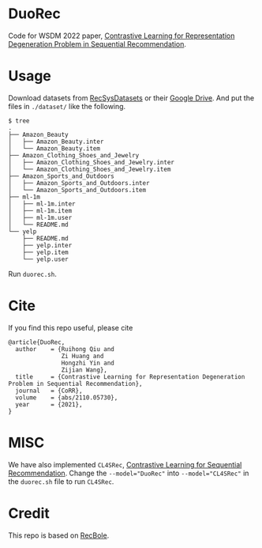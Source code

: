 # DuoRec
Code for WSDM 2022 paper, [Contrastive Learning for Representation Degeneration Problem in Sequential Recommendation](https://arxiv.org/abs/2110.05730).

# Usage

Download datasets from [RecSysDatasets](https://github.com/RUCAIBox/RecSysDatasets) or their [Google Drive](https://drive.google.com/drive/folders/1ahiLmzU7cGRPXf5qGMqtAChte2eYp9gI). And put the files in `./dataset/` like the following.

```
$ tree
.
├── Amazon_Beauty
│   ├── Amazon_Beauty.inter
│   └── Amazon_Beauty.item
├── Amazon_Clothing_Shoes_and_Jewelry
│   ├── Amazon_Clothing_Shoes_and_Jewelry.inter
│   └── Amazon_Clothing_Shoes_and_Jewelry.item
├── Amazon_Sports_and_Outdoors
│   ├── Amazon_Sports_and_Outdoors.inter
│   └── Amazon_Sports_and_Outdoors.item
├── ml-1m
│   ├── ml-1m.inter
│   ├── ml-1m.item
│   ├── ml-1m.user
│   └── README.md
└── yelp
    ├── README.md
    ├── yelp.inter
    ├── yelp.item
    └── yelp.user

```

Run `duorec.sh`.

# Cite

If you find this repo useful, please cite
```
@article{DuoRec,
  author    = {Ruihong Qiu and
               Zi Huang and
               Hongzhi Yin and
               Zijian Wang},
  title     = {Contrastive Learning for Representation Degeneration Problem in Sequential Recommendation},
  journal   = {CoRR},
  volume    = {abs/2110.05730},
  year      = {2021},
}
```

# MISC

We have also implemented `CL4SRec`, [Contrastive Learning for Sequential Recommendation](https://arxiv.org/abs/2010.14395). Change the `--model="DuoRec"` into `--model="CL4SRec"` in the `duorec.sh` file to run `CL4SRec`.

# Credit
This repo is based on [RecBole](https://github.com/RUCAIBox/RecBole).